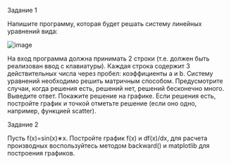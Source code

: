 Задание 1

Напишите программу, которая будет решать систему линейных уравнений вида:

![image](https://user-images.githubusercontent.com/57849803/145212485-a8ff2edd-c13d-4f64-adbf-ee4df2ede361.png)

На вход программа должна принимать 2 строки (т.е. должен быть реализован ввод с клавиатуры). Каждая строка содержит 3 действительных числа через пробел: коэффициенты a и b.
Систему уравнений необходимо решить матричным способом. Предусмотрите случаи, когда решения есть, решений нет, решений бесконечно много. Выведите ответ. Покажите решение на графике. Если решения есть, постройте график и точкой отметьте решение (если оно одно, например, функцией scatter).

Задание 2

Пусть f(x)=sin(x)∗x. Постройте график f(x) и df(x)/dx, для расчета производных воспользуйтесь методом backward() и matplotlib для построения графиков.
